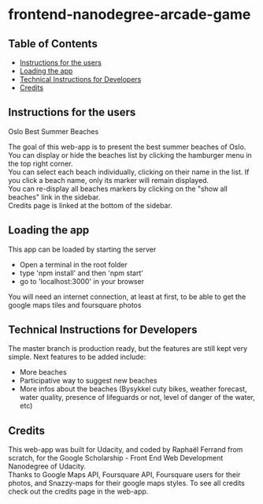 frontend-nanodegree-arcade-game
===============================

## Table of Contents

* [Instructions for the users](#instructions-for-the-users)
* [Loading the app](#loading-the-app)
* [Technical Instructions for Developers](#technical-instructions-for-developers)
* [Credits](#credits)

## Instructions for the users

Oslo Best Summer Beaches

The goal of this web-app is to present the best summer beaches of Oslo.  
You can display or hide the beaches list by clicking the hamburger menu in the top right corner.  
You can select each beach individually, clicking on their name in the list. If you click a beach name, only its marker will remain displayed.  
You can re-display all beaches markers by clicking on the "show all beaches" link in the sidebar.  
Credits page is linked at the bottom of the sidebar.

## Loading the app

This app can be loaded by starting the server
+ Open a terminal in the root folder
+ type 'npm install' and then 'npm start'
+ go to 'localhost:3000' in your browser

You will need an internet connection, at least at first, to be able to get the google maps tiles and foursquare photos

## Technical Instructions for Developers

The master branch is production ready, but the features are still kept very simple.
Next features to be added include:
+ More beaches
+ Participative way to suggest new beaches
+ More infos about the beaches (Bysykkel cuty bikes, weather forecast, water quality, presence of lifeguards or not, level of danger of the water, etc)


## Credits

This web-app was built for Udacity, and coded by Raphaël Ferrand from scratch, for the Google Scholarship - Front End Web Development Nanodegree of Udacity.  
Thanks to Google Maps API, Foursquare API, Foursquare users for their photos, and Snazzy-maps for their google maps styles.
To see all credits check out the credits page in the web-app.
